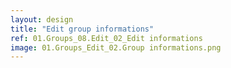 ```yaml
---
layout: design
title: "Edit group informations"
ref: 01.Groups_08.Edit_02_Edit informations
image: 01.Groups_Edit_02.Group informations.png
---
```


